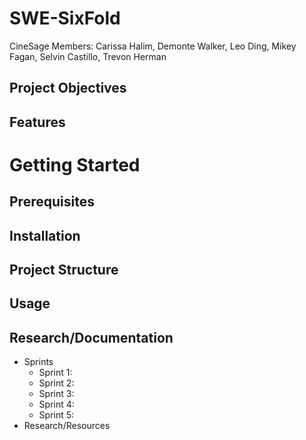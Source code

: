 # SWE-SixFold
CineSage Members: Carissa Halim, Demonte Walker, Leo Ding, Mikey Fagan, Selvin Castillo, Trevon Herman

## Project Objectives

## Features

# Getting Started
## Prerequisites

## Installation

## Project Structure

## Usage

## Research/Documentation
 - Sprints
     - Sprint 1:
     - Sprint 2:
     - Sprint 3:
     - Sprint 4:
     - Sprint 5:
 - Research/Resources